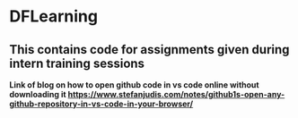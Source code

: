 # DFLearning
## This contains code for assignments given during intern training sessions
**Link of blog on how to open github code in vs code online without downloading it
    https://www.stefanjudis.com/notes/github1s-open-any-github-repository-in-vs-code-in-your-browser/**
